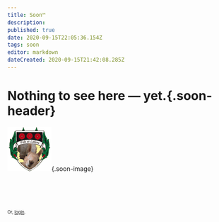 ```yaml
---
title: Soon™
description: 
published: true
date: 2020-09-15T22:05:36.154Z
tags: soon
editor: markdown
dateCreated: 2020-09-15T21:42:08.285Z
---
```


# Nothing to see here — yet.{.soon-header}
![logo.png](/logo.png){.soon-image}

<br><br><br>
<div class="soon-header"><sup><sub>Or, <a href="/login">login</a>.</sub></sup></div>